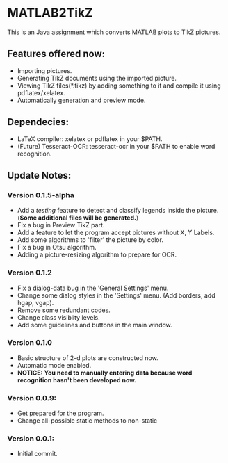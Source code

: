 # MATLAB2TikZ
This is an Java assignment which converts MATLAB plots to TikZ pictures.

## Features offered now:
* Importing pictures.
* Generating TikZ documents using the imported picture.
* Viewing TikZ files(\*.tikz) by adding something to it and compile it using pdflatex/xelatex.
* Automatically generation and preview mode.

## Dependecies:
* LaTeX compiler: xelatex or pdflatex in your $PATH.
* (Future) Tesseract-OCR: tesseract-ocr in your $PATH to enable word recognition.

## Update Notes:

### Version 0.1.5-alpha
* Add a *testing* feature to detect and  classify legends inside the picture. (**Some additional files will be generated.**)
* Fix a bug in Preview TikZ part.
* Add a feature to let the program accept pictures without X, Y Labels.
* Add some algorithms to 'filter' the picture by color.
* Fix a bug in Otsu algorithm.
* Adding a picture-resizing algorithm to prepare for OCR.

### Version 0.1.2
* Fix a dialog-data bug in the 'General Settings' menu.
* Change some dialog styles in the 'Settings' menu. (Add borders, add hgap, vgap).
* Remove some redundant codes.
* Change class visiblity levels.
* Add some guidelines and buttons in the main window.

### Version 0.1.0
* Basic structure of 2-d plots are constructed now.
* Automatic mode enabled.
* **NOTICE: You need to manually entering data because word recognition hasn't been developed now.**

### Version 0.0.9:
* Get prepared for the program.
* Change all-possible static methods to non-static

### Version 0.0.1:
* Initial commit.
